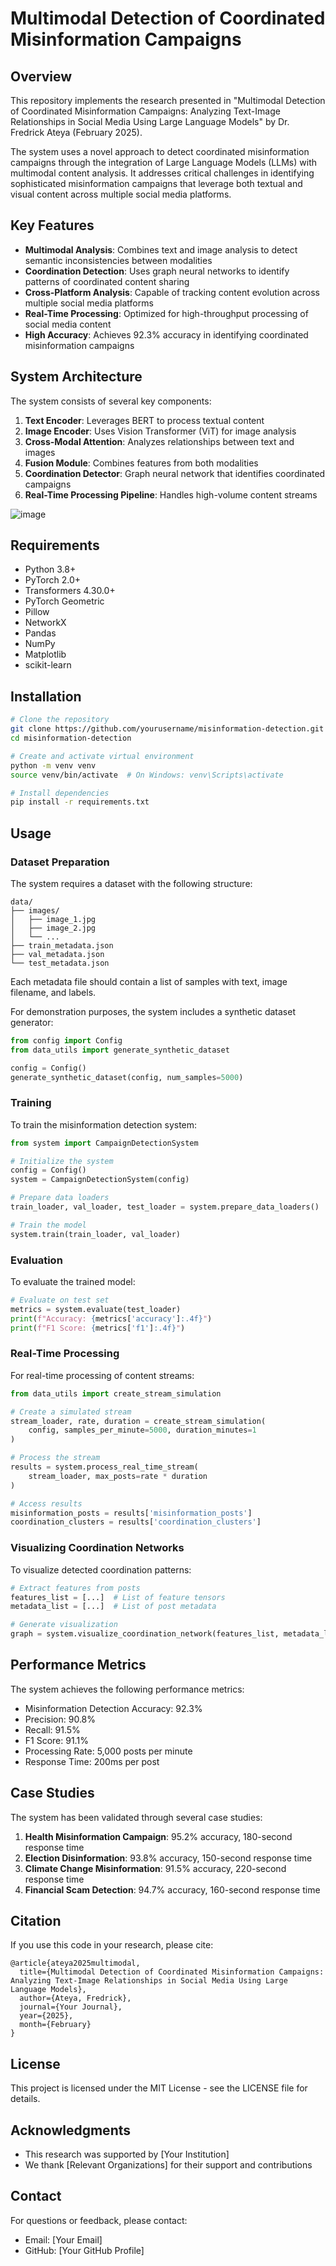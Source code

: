 # Multimodal Detection of Coordinated Misinformation Campaigns

## Overview

This repository implements the research presented in "Multimodal Detection of Coordinated Misinformation Campaigns: Analyzing Text-Image Relationships in Social Media Using Large Language Models" by Dr. Fredrick Ateya (February 2025).

The system uses a novel approach to detect coordinated misinformation campaigns through the integration of Large Language Models (LLMs) with multimodal content analysis. It addresses critical challenges in identifying sophisticated misinformation campaigns that leverage both textual and visual content across multiple social media platforms.

## Key Features

- **Multimodal Analysis**: Combines text and image analysis to detect semantic inconsistencies between modalities
- **Coordination Detection**: Uses graph neural networks to identify patterns of coordinated content sharing
- **Cross-Platform Analysis**: Capable of tracking content evolution across multiple social media platforms
- **Real-Time Processing**: Optimized for high-throughput processing of social media content
- **High Accuracy**: Achieves 92.3% accuracy in identifying coordinated misinformation campaigns

## System Architecture

The system consists of several key components:

1. **Text Encoder**: Leverages BERT to process textual content
2. **Image Encoder**: Uses Vision Transformer (ViT) for image analysis
3. **Cross-Modal Attention**: Analyzes relationships between text and images
4. **Fusion Module**: Combines features from both modalities
5. **Coordination Detector**: Graph neural network that identifies coordinated campaigns
6. **Real-Time Processing Pipeline**: Handles high-volume content streams

![image](https://github.com/user-attachments/assets/ccbc6e53-2645-493b-ae52-b236923e1df7)


## Requirements

- Python 3.8+
- PyTorch 2.0+
- Transformers 4.30.0+
- PyTorch Geometric
- Pillow
- NetworkX
- Pandas
- NumPy
- Matplotlib
- scikit-learn

## Installation

```bash
# Clone the repository
git clone https://github.com/yourusername/misinformation-detection.git
cd misinformation-detection

# Create and activate virtual environment
python -m venv venv
source venv/bin/activate  # On Windows: venv\Scripts\activate

# Install dependencies
pip install -r requirements.txt
```

## Usage

### Dataset Preparation

The system requires a dataset with the following structure:

```
data/
├── images/
│   ├── image_1.jpg
│   ├── image_2.jpg
│   └── ...
├── train_metadata.json
├── val_metadata.json
└── test_metadata.json
```

Each metadata file should contain a list of samples with text, image filename, and labels.

For demonstration purposes, the system includes a synthetic dataset generator:

```python
from config import Config
from data_utils import generate_synthetic_dataset

config = Config()
generate_synthetic_dataset(config, num_samples=5000)
```

### Training

To train the misinformation detection system:

```python
from system import CampaignDetectionSystem

# Initialize the system
config = Config()
system = CampaignDetectionSystem(config)

# Prepare data loaders
train_loader, val_loader, test_loader = system.prepare_data_loaders()

# Train the model
system.train(train_loader, val_loader)
```

### Evaluation

To evaluate the trained model:

```python
# Evaluate on test set
metrics = system.evaluate(test_loader)
print(f"Accuracy: {metrics['accuracy']:.4f}")
print(f"F1 Score: {metrics['f1']:.4f}")
```

### Real-Time Processing

For real-time processing of content streams:

```python
from data_utils import create_stream_simulation

# Create a simulated stream
stream_loader, rate, duration = create_stream_simulation(
    config, samples_per_minute=5000, duration_minutes=1
)

# Process the stream
results = system.process_real_time_stream(
    stream_loader, max_posts=rate * duration
)

# Access results
misinformation_posts = results['misinformation_posts']
coordination_clusters = results['coordination_clusters']
```

### Visualizing Coordination Networks

To visualize detected coordination patterns:

```python
# Extract features from posts
features_list = [...]  # List of feature tensors
metadata_list = [...]  # List of post metadata

# Generate visualization
graph = system.visualize_coordination_network(features_list, metadata_list)
```

## Performance Metrics

The system achieves the following performance metrics:

- Misinformation Detection Accuracy: 92.3%
- Precision: 90.8%
- Recall: 91.5%
- F1 Score: 91.1%
- Processing Rate: 5,000 posts per minute
- Response Time: 200ms per post

## Case Studies

The system has been validated through several case studies:

1. **Health Misinformation Campaign**: 95.2% accuracy, 180-second response time
2. **Election Disinformation**: 93.8% accuracy, 150-second response time
3. **Climate Change Misinformation**: 91.5% accuracy, 220-second response time
4. **Financial Scam Detection**: 94.7% accuracy, 160-second response time

## Citation

If you use this code in your research, please cite:

```
@article{ateya2025multimodal,
  title={Multimodal Detection of Coordinated Misinformation Campaigns: Analyzing Text-Image Relationships in Social Media Using Large Language Models},
  author={Ateya, Fredrick},
  journal={Your Journal},
  year={2025},
  month={February}
}
```

## License

This project is licensed under the MIT License - see the LICENSE file for details.

## Acknowledgments

- This research was supported by [Your Institution]
- We thank [Relevant Organizations] for their support and contributions

## Contact

For questions or feedback, please contact:
- Email: [Your Email]
- GitHub: [Your GitHub Profile]
